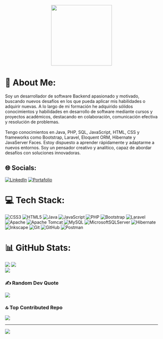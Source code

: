 <div align="center">
  <img height="200" src="https://marketplace.canva.com/EAEe2jblK1o/1/0/1600w/canva-haz-lo-correcto-portada-de-facebook-de-cielo-estrellado-hFP00FcOKW0.jpg"  />
</div>

# 💫 About Me:
Soy un desarrollador de software Backend apasionado y motivado, buscando nuevos desafíos en los que pueda aplicar mis habilidades o adquirir nuevas. A lo largo de mi formación he adquirido sólidos conocimientos y habilidades en desarrollo de software mediante cursos y proyectos académicos, destacando en colaboración, comunicación efectiva y resolución de problemas.<br><br>Tengo conocimientos en Java, PHP, SQL, JavaScript, HTML, CSS y frameworks como Bootstrap, Laravel, Eloquent ORM, Hibernate y JavaServer Faces. Estoy dispuesto a aprender rápidamente y adaptarme a nuevos entornos. Soy un pensador creativo y analítico, capaz de abordar desafíos con soluciones innovadoras.


## 🌐 Socials:
[![LinkedIn](https://img.shields.io/badge/LinkedIn-%230077B5.svg?logo=linkedin&logoColor=white)](https://linkedin.com/in/wilber-chacón-sv)
[![Portafolio](https://img.shields.io/badge/Portafolio-%230077B5.svg?logo=Portafolio&logoColor=white)](https://wilber-chacon.github.io/Portafolio/)

# 💻 Tech Stack:
![CSS3](https://img.shields.io/badge/css3-%231572B6.svg?style=plastic&logo=css3&logoColor=white) ![HTML5](https://img.shields.io/badge/html5-%23E34F26.svg?style=plastic&logo=html5&logoColor=white) ![Java](https://img.shields.io/badge/java-%23ED8B00.svg?style=plastic&logo=openjdk&logoColor=white) ![JavaScript](https://img.shields.io/badge/javascript-%23323330.svg?style=plastic&logo=javascript&logoColor=%23F7DF1E) ![PHP](https://img.shields.io/badge/php-%23777BB4.svg?style=plastic&logo=php&logoColor=white) ![Bootstrap](https://img.shields.io/badge/bootstrap-%238511FA.svg?style=plastic&logo=bootstrap&logoColor=white) ![Laravel](https://img.shields.io/badge/laravel-%23FF2D20.svg?style=plastic&logo=laravel&logoColor=white) ![Apache](https://img.shields.io/badge/apache-%23D42029.svg?style=plastic&logo=apache&logoColor=white) ![Apache Tomcat](https://img.shields.io/badge/apache%20tomcat-%23F8DC75.svg?style=plastic&logo=apache-tomcat&logoColor=black) ![MySQL](https://img.shields.io/badge/mysql-4479A1.svg?style=plastic&logo=mysql&logoColor=white) ![MicrosoftSQLServer](https://img.shields.io/badge/Microsoft%20SQL%20Server-CC2927?style=plastic&logo=microsoft%20sql%20server&logoColor=white) ![Hibernate](https://img.shields.io/badge/Hibernate-59666C?style=plastic&logo=Hibernate&logoColor=white) ![Inkscape](https://img.shields.io/badge/Inkscape-e0e0e0?style=plastic&logo=inkscape&logoColor=080A13) ![Git](https://img.shields.io/badge/git-%23F05033.svg?style=plastic&logo=git&logoColor=white) ![GitHub](https://img.shields.io/badge/github-%23121011.svg?style=plastic&logo=github&logoColor=white) ![Postman](https://img.shields.io/badge/Postman-FF6C37?style=plastic&logo=postman&logoColor=white)
# 📊 GitHub Stats:
![](https://github-readme-stats.vercel.app/api/top-langs/?username=wilber-chacon&theme=tokyonight&hide_border=false&include_all_commits=true&count_private=false&layout=compact) 
![](https://github-readme-stats.vercel.app/api?username=wilber-chacon&theme=tokyonight&hide_border=false&include_all_commits=true&count_private=false)<br/>
![](https://github-readme-streak-stats.herokuapp.com/?user=wilber-chacon&theme=tokyonight&hide_border=false)



### ✍️ Random Dev Quote
![](https://quotes-github-readme.vercel.app/api?type=horizontal&theme=radical)

### 🔝 Top Contributed Repo
![](https://github-contributor-stats.vercel.app/api?username=wilber-chacon&limit=5&theme=nightowl&combine_all_yearly_contributions=true)

---
[![](https://visitcount.itsvg.in/api?id=wilber-chacon&icon=0&color=3)](https://visitcount.itsvg.in)

<!-- Proudly created with GPRM ( https://gprm.itsvg.in ) -->
